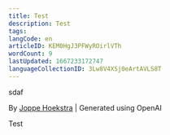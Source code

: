 ```yaml
---
title: Test
description: Test
tags: 
langCode: en
articleID: KEM0HgJ3PFWyROirlVTh
wordCount: 9
lastUpdated: 1667233172747
languageCollectionID: 3Lw8V4XSj0eArtAVLS8T
---
```


sdaf

By [Joppe Hoekstra](https://edit.activisthandbook.org/author/RhbIxSqHiBfW6f3fOQXrkEn2K4t1) | Generated using OpenAI

Test

